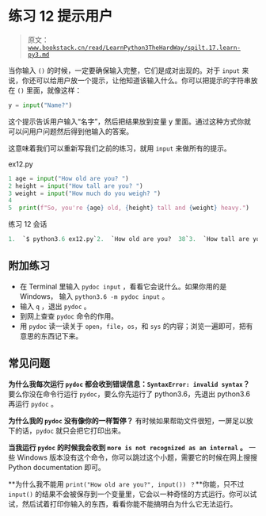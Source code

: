 # 练习 12 提示用户

> 原文：[`www.bookstack.cn/read/LearnPython3TheHardWay/spilt.17.learn-py3.md`](https://www.bookstack.cn/read/LearnPython3TheHardWay/spilt.17.learn-py3.md)

当你输入 `()` 的时候，一定要确保输入完整，它们是成对出现的。对于 `input` 来说，你还可以给用户放一个提示，让他知道该输入什么。你可以把提示的字符串放在 `()` 里面，就像这样：

```py
y = input("Name?")
```

这个提示告诉用户输入“名字”，然后把结果放到变量 y 里面。通过这种方式你就可以问用户问题然后得到他输入的答案。

这意味着我们可以重新写我们之前的练习，就用 `input` 来做所有的提示。

ex12.py

```py
1 age = input("How old are you? ")
2 height = input("How tall are you? ")
3 weight = input("How much do you weigh? ")
4
5  print(f"So, you're {age} old, {height} tall and {weight} heavy.")
```

练习 12 会话

```py
1.  `$ python3.6 ex12.py`2.  `How old are you?  38`3.  `How tall are you?  6'2"`4.  `How much do you weigh? 180lbs`5.  `So, you're 38 old,  6'2" tall and 180lbs heavy.`
```

## 附加练习

*   在 Terminal 里输入 `pydoc input` ，看看它会说什么。如果你用的是 Windows， 输入 `python3.6 -m pydoc input` 。
*   输入 `q` ，退出 `pydoc` 。
*   到网上查查 `pydoc` 命令的作用。
*   用 `pydoc` 读一读关于 `open`，`file`，`os`，和 `sys` 的内容；浏览一遍即可，把有意思的东西记下来。

## 常见问题

**为什么我每次运行 `pydoc` 都会收到错误信息：`SyntaxError: invalid syntax`？** 要么你没在命令行运行 `pydoc`，要么你先运行了 python3.6，先退出 python3.6 再运行 `pydoc` 。

**为什么我的 `pydoc` 没有像你的一样暂停？** 有时候如果帮助文件很短，一屏足以放下的话，`pydoc` 就只会把它打印出来。

**当我运行 `pydoc` 的时候我会收到 `more is not recognized as an internal` 。** 一些 Windows 版本没有这个命令，你可以跳过这个小题，需要它的时候在网上搜搜 Python documentation 即可。

**为什么我不能用 `print("How old are you?", input()) ？`**你能，只不过 `input()` 的结果不会被保存到一个变量里，它会以一种奇怪的方式运行。你可以试试，然后试着打印你输入的东西，看看你能不能搞明白为什么它无法运行。